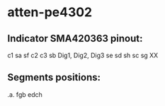 # atten-pe4302

## Indicator SMA420363 pinout:

c1 sa sf c2 c3 sb
Dig1, Dig2, Dig3
se sd sh sc sg XX

## Segments positions:

.a.
fgb
edch

